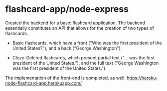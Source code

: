 # flashcard-app/node-express


Created the backend for a basic flashcard application. The backend essentially constitutes an API that allows for the creation of two types of flashcards.

- Basic flashcards, which have a front ("Who was the first president of the United States?"), and a back ("George Washington").

- Cloze-Deleted flashcards, which present partial text ("... was the first president of the United States."), and the full text ("George Washington was the first president of the United States."). 

The implementation of the front-end is completed, as well.
https://heroku-node-flashcard-app.herokuapp.com/
